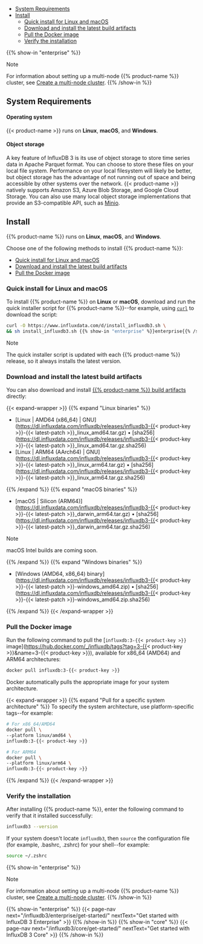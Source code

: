 <!-- Comment: This file is used to generate the InfluxDB 3 install page. -->
- [System Requirements](#system-requirements)
- [Install](#install)
  - [Quick install for Linux and macOS](#quick-install-for-linux-and-macos)
  - [Download and install the latest build artifacts](#download-and-install-the-latest-build-artifacts)
  - [Pull the Docker image](#pull-the-docker-image)
  - [Verify the installation](#verify-the-installation)

{{% show-in "enterprise" %}}
> [!Note]
> For information about setting up a multi-node {{% product-name %}} cluster,
> see [Create a multi-node cluster](/influxdb3/enterprise/install/multi-server/).
{{% /show-in %}}

## System Requirements

#### Operating system

{{< product-name >}} runs on **Linux**, **macOS**, and **Windows**.

#### Object storage

A key feature of InfluxDB 3 is its use of object storage to store time series
data in Apache Parquet format. You can choose to store these files on your local
file system. Performance on your local filesystem will likely be better, but 
object storage has the advantage of not running out of space and being accessible
by other systems over the network. {{< product-name >}} natively supports Amazon S3,
Azure Blob Storage, and Google Cloud Storage.
You can also use many local object storage implementations that provide an
S3-compatible API, such as [Minio](https://min.io/).

## Install

{{% product-name %}} runs on **Linux**, **macOS**, and **Windows**.

Choose one of the following methods to install {{% product-name %}}:

- [Quick install for Linux and macOS](#quick-install-for-linux-and-macos)
- [Download and install the latest build artifacts](#download-and-install-the-latest-build-artifacts)
- [Pull the Docker image](#pull-the-docker-image)

### Quick install for Linux and macOS

To install {{% product-name %}} on **Linux** or **macOS**, download and run the quick
installer script for {{% product-name %}}--for example, using [`curl`](https://curl.se/)
to download the script:

<!--pytest.mark.skip-->
```bash
curl -O https://www.influxdata.com/d/install_influxdb3.sh \
&& sh install_influxdb3.sh {{% show-in "enterprise" %}}enterprise{{% /show-in %}}
```

> [!Note]
> The quick installer script is updated with each {{% product-name %}} release,
> so it always installs the latest version.

### Download and install the latest build artifacts

You can also download and install [{{% product-name %}} build artifacts](/influxdb3/enterprise/install/#download-influxdb-3-enterprise-binaries) directly:

{{< expand-wrapper >}}
{{% expand "Linux binaries" %}}

- [Linux | AMD64 (x86_64) | GNU](https://dl.influxdata.com/influxdb/releases/influxdb3-{{< product-key >}}-{{< latest-patch >}}_linux_amd64.tar.gz)
  •
  [sha256](https://dl.influxdata.com/influxdb/releases/influxdb3-{{< product-key >}}-{{< latest-patch >}}_linux_amd64.tar.gz.sha256)
- [Linux | ARM64 (AArch64) | GNU](https://dl.influxdata.com/influxdb/releases/influxdb3-{{< product-key >}}-{{< latest-patch >}}_linux_arm64.tar.gz)
  •
  [sha256](https://dl.influxdata.com/influxdb/releases/influxdb3-{{< product-key >}}-{{< latest-patch >}}_linux_arm64.tar.gz.sha256)

{{% /expand %}}
{{% expand "macOS binaries" %}}

- [macOS | Silicon (ARM64)](https://dl.influxdata.com/influxdb/releases/influxdb3-{{< product-key >}}-{{< latest-patch >}}_darwin_arm64.tar.gz)
  •
  [sha256](https://dl.influxdata.com/influxdb/releases/influxdb3-{{< product-key >}}-{{< latest-patch >}}_darwin_arm64.tar.gz.sha256)

> [!Note]
> macOS Intel builds are coming soon.

{{% /expand %}}
{{% expand "Windows binaries" %}}

- [Windows (AMD64, x86_64) binary](https://dl.influxdata.com/influxdb/releases/influxdb3-{{< product-key >}}-{{< latest-patch >}}-windows_amd64.zip)
 •
[sha256](https://dl.influxdata.com/influxdb/releases/influxdb3-{{< product-key >}}-{{< latest-patch >}}-windows_amd64.zip.sha256)

{{% /expand %}}
{{< /expand-wrapper >}}

### Pull the Docker image

Run the following command to pull the [`influxdb:3-{{< product-key >}}` image](https://hub.docker.com/_/influxdb/tags?tag=3-{{< product-key >}}&name=3-{{< product-key >}}), available for x86_64 (AMD64) and ARM64 architectures:

<!--pytest.mark.skip-->
```bash
docker pull influxdb:3-{{< product-key >}}
```

Docker automatically pulls the appropriate image for your system architecture.

{{< expand-wrapper >}}
{{% expand "Pull for a specific system architecture" %}}
To specify the system architecture, use platform-specific tags--for example:

```bash
# For x86_64/AMD64
docker pull \
--platform linux/amd64 \
influxdb:3-{{< product-key >}}
```

```bash
# For ARM64
docker pull \
--platform linux/arm64 \
influxdb:3-{{< product-key >}}
```
{{% /expand %}}
{{< /expand-wrapper >}}


### Verify the installation

After installing {{% product-name %}}, enter the following command to verify
that it installed successfully:

```bash
influxdb3 --version
```

If your system doesn't locate `influxdb3`, then `source` the configuration file (for example, .bashrc, .zshrc) for your shell--for example:

<!--pytest.mark.skip-->
```zsh
source ~/.zshrc
```

{{% show-in "enterprise" %}}
> [!Note]
> For information about setting up a multi-node {{% product-name %}} cluster,
> see [Create a multi-node cluster](/influxdb3/enterprise/install/multi-server/).
{{% /show-in %}}

{{% show-in "enterprise" %}}
{{< page-nav next="/influxdb3/enterprise/get-started/" nextText="Get started with InfluxDB 3 Enterprise" >}}
{{% /show-in %}}
{{% show-in "core" %}}
{{< page-nav next="/influxdb3/core/get-started/" nextText="Get started with InfluxDB 3 Core" >}}
{{% /show-in %}}